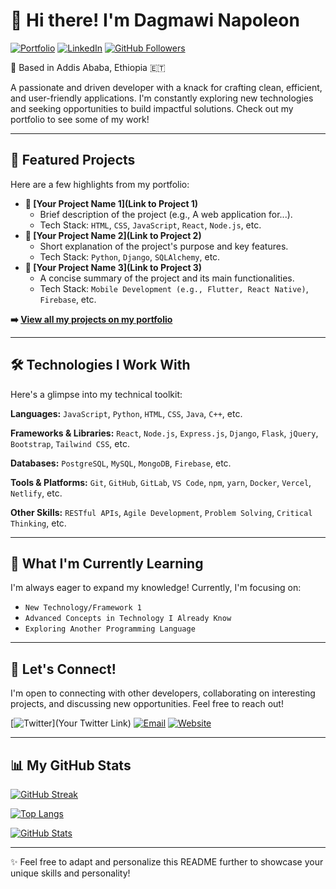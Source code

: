 # 👋 Hi there! I'm Dagmawi Napoleon

[![Portfolio](https://img.shields.io/badge/Portfolio-View%20My%20Website-blue?style=for-the-badge&logo=internet-explorer&logoColor=white)](https://dagmawi-napoleon.vercel.app)
[![LinkedIn](https://img.shields.io/badge/LinkedIn-Connect%20with%20me-blue?style=for-the-badge&logo=linkedin&logoColor=white)](https://www.linkedin.com/in/dagmawi-napoleon)
[![GitHub Followers](https://img.shields.io/github/followers/Dagin34?label=Follow&style=social)](https://github.com/Dagin34)

📍 Based in Addis Ababa, Ethiopia 🇪🇹

A passionate and driven developer with a knack for crafting clean, efficient, and user-friendly applications. I'm constantly exploring new technologies and seeking opportunities to build impactful solutions. Check out my portfolio to see some of my work!

---

## 🚀 Featured Projects

Here are a few highlights from my portfolio:

* **🔗 [Your Project Name 1](Link to Project 1)**
    * Brief description of the project (e.g., A web application for...).
    * Tech Stack: `HTML`, `CSS`, `JavaScript`, `React`, `Node.js`, etc.
* **🔗 [Your Project Name 2](Link to Project 2)**
    * Short explanation of the project's purpose and key features.
    * Tech Stack: `Python`, `Django`, `SQLAlchemy`, etc.
* **🔗 [Your Project Name 3](Link to Project 3)**
    * A concise summary of the project and its main functionalities.
    * Tech Stack: `Mobile Development (e.g., Flutter, React Native)`, `Firebase`, etc.

**➡️ [View all my projects on my portfolio](https://dagmawi-napoleon.vercel.app)**

---

## 🛠️ Technologies I Work With

Here's a glimpse into my technical toolkit:

**Languages:**
`JavaScript`, `Python`, `HTML`, `CSS`, `Java`, `C++`, etc.

**Frameworks & Libraries:**
`React`, `Node.js`, `Express.js`, `Django`, `Flask`, `jQuery`, `Bootstrap`, `Tailwind CSS`, etc.

**Databases:**
`PostgreSQL`, `MySQL`, `MongoDB`, `Firebase`, etc.

**Tools & Platforms:**
`Git`, `GitHub`, `GitLab`, `VS Code`, `npm`, `yarn`, `Docker`, `Vercel`, `Netlify`, etc.

**Other Skills:**
`RESTful APIs`, `Agile Development`, `Problem Solving`, `Critical Thinking`, etc.

---

## 🌱 What I'm Currently Learning

I'm always eager to expand my knowledge! Currently, I'm focusing on:

* `New Technology/Framework 1`
* `Advanced Concepts in Technology I Already Know`
* `Exploring Another Programming Language`

---

## 🤝 Let's Connect!

I'm open to connecting with other developers, collaborating on interesting projects, and discussing new opportunities. Feel free to reach out!

[![Twitter](https://img.shields.io/badge/Twitter-Follow%20me-blue?style=for-the-badge&logo=twitter&logoColor=white)](Your Twitter Link)
[![Email](https://img.shields.io/badge/Email-Send%20me%20an%20email-red?style=for-the-badge&logo=gmail&logoColor=white)](mailto:your.email@example.com)
[![Website](https://img.shields.io/badge/Website-Visit%20my%20site-lightgrey?style=for-the-badge&logo=web&logoColor=black)](https://dagmawi-napoleon.vercel.app)

---

## 📊 My GitHub Stats

[![GitHub Streak](https://github-readme-streak-stats.herokuapp.com/?user=Dagin34&theme=dark)](https://git.io/streak-stats)

[![Top Langs](https://github-readme-stats.vercel.app/api/top-langs/?username=Dagin34&layout=compact&theme=dark)](https://github.com/anuraghazra/github-readme-stats)

[![GitHub Stats](https://github-readme-stats.vercel.app/api?username=Dagin34&show_icons=true&theme=dark)](https://github.com/anuraghazra/github-readme-stats)

---

✨ Feel free to adapt and personalize this README further to showcase your unique skills and personality!
